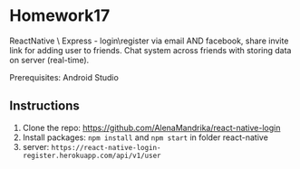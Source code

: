  # Homework17

ReactNative \ Express - login\register via email AND facebook, share invite link for adding user to friends. Chat system across friends with storing data on server (real-time).

Prerequisites:
Android Studio

## Instructions
1. Clone the repo: https://github.com/AlenaMandrika/react-native-login 
2. Install packages: `npm install` and `npm start` in folder react-native
3. server: `https://react-native-login-register.herokuapp.com/api/v1/user`

